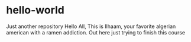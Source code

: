# hello-world
Just another repository 
Hello All,
This is Ilhaam, your favorite algerian american with a ramen addiction. Out here just trying to finish this course
